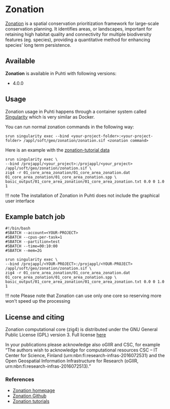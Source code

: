 # Zonation

[Zonation](https://www.syke.fi/zonation) is a spatial conservation prioritization framework for large-scale conservation planning. It identifies areas, or landscapes, important for retaining high habitat quality and connectivity for multiple biodiversity features (eg. species), providing a quantitative method for enhancing species' long term persistence.

## Available

__Zonation__ is available in Puhti with following versions:

* 4.0.0

## Usage

Zonation usage in Puhti happens through a container system called [Singularity](https://sylabs.io/docs/) which is very similar as Docker. 

You can run normal zonation commands in the following way:

```
srun singularity exec --bind <your-project-folder>:<your-project-folder> /appl/soft/geo/zonation/zonation.sif <zonation command>
```

Here is an example with the [zonation-tutorial data](https://github.com/cbig/zonation-tutorial)

```
srun singularity exec \
--bind /projappl/<your_project>:/projappl/<your_project> /appl/soft/geo/zonation/zonation.sif \
zig4 -r 01_core_area_zonation/01_core_area_zonation.dat 01_core_area_zonation/01_core_area_zonation.spp \
basic_output/01_core_area_zonation/01_core_area_zonation.txt 0.0 0 1.0 1
```

!!! note
    The installation of Zonation in Puhti does not include the graphical user interface

## Example batch job

```
#!/bin/bash
#SBATCH --account=<YOUR-PROJECT>
#SBATCH --cpus-per-task=1
#SBATCH --partition=test
#SBATCH --time=00:10:00
#SBATCH --mem=2G

srun singularity exec \
--bind /projappl/<YOUR-PROJECT>:/projappl/<YOUR-PROJECT> /appl/soft/geo/zonation/zonation.sif \
zig4 -r 01_core_area_zonation/01_core_area_zonation.dat 01_core_area_zonation/01_core_area_zonation.spp \
basic_output/01_core_area_zonation/01_core_area_zonation.txt 0.0 0 1.0 1
```


!!! note
    Please note that Zonation can use only one core so reserving more won't speed up the processing


## License and citing

Zonation computational core (zig4) is distributed under the GNU General Public License (GPL) version 3. Full license [here](https://github.com/cbig/zonation-core/blob/master/LICENSE)

In your publications please acknowledge also oGIIR and CSC, for example “The authors wish to acknowledge for computational resources CSC – IT Center for Science, Finland (urn:nbn:fi:research-infras-2016072531) and the Open Geospatial Information Infrastructure for Research (oGIIR, urn:nbn:fi:research-infras-2016072513).”

### References

* [Zonation homepage](https://www.syke.fi/zonation)
* [Zonation Github](https://github.com/cbig/zonation-core)
* [Zonation tutorials](https://github.com/cbig/zonation-tutorial)



